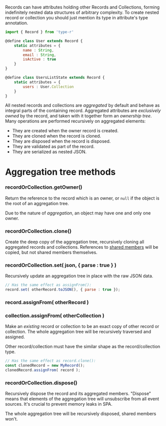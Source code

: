 Records can have attributes holding other Records and Collections, forming indefinitely nested data structures of arbitrary complexity.
To create nested record or collection you should just mention its type in attribute's type annotation.

```javascript
import { Record } from 'type-r'

@define class User extends Record {
    static attributes = {
        name : String,
        email : String,
        isActive : true
    }
}

@define class UsersListState extends Record {
    static attributes = {
        users : User.Collection
    }
}
```

All nested records and collections are *aggregated* by default and behave as integral parts of the containing record. Aggregated attributes are _exclusively owned_ by the record, and taken with it together form an _ownership tree_. Many operations are performed recursively on aggregated elements:

- They are created when the owner record is created.
- They are cloned when the record is cloned.
- They are disposed when the record is disposed.
- They are validated as part of the record.
- They are serialized as nested JSON.

# Aggregation tree methods

### recordOrCollection.getOwner()

Return the reference to the record which is an owner, or `null` if the object is the root of an aggregation tree.

Due to the nature of _aggregation_, an object may have one and only one owner.

### recordOrCollection.clone()

Create the deep copy of the aggregation tree, recursively cloning all aggregated records and collections. References to [shared members](04_Shared_objects.md) will be copied, but not shared members themselves.

### recordOrCollection.set( json, { parse : true } )

Recursively update an aggregation tree in place with the raw JSON data.

```javascript
// Has the same effect as assignFrom():
record.set( otherRecord.toJSON(), { parse : true });
```

### record.assignFrom( otherRecord )
### collection.assignFrom( otherCollection )

Make an _existing_ record or collection to be an exact copy of other record or collection. The whole aggregation tree will be recursively traversed and assigned.

Other record/collection must have the similar shape as the record/collection type.

```javascript
// Has the same effect as record.clone():
const clonedRecord = new MyRecord();
clonedRecord.assignFrom( record );
```

### recordOrCollection.dispose()

Recursively dispose the record and its aggregated members. "Dispose" means that elements of the aggregation tree will unsubscribe from all event sources. It's crucial to prevent memory leaks in SPA.

The whole aggregation tree will be recursively disposed, shared members won't.
